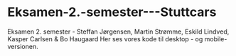 # Eksamen-2.-semester---Stuttcars
Eksamen 2. semester - Steffan Jørgensen, Martin Strømme, Eskild Lindved, Kasper Carlsen &amp; Bo Haugaard
Her ses vores kode til desktop - og mobile-versionen.
